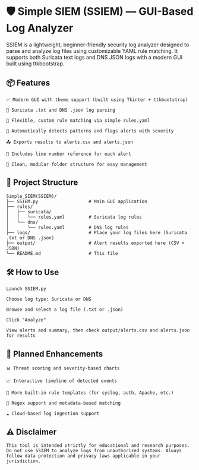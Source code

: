 # 🛡️ Simple SIEM (SSIEM) — GUI-Based Log Analyzer

SSIEM is a lightweight, beginner-friendly security log analyzer designed to parse and analyze log files using customizable YAML rule matching.
It supports both Suricata text logs and DNS JSON logs with a modern GUI built using ttkbootstrap.

## 📦 Features

    ✅ Modern GUI with theme support (built using Tkinter + ttkbootstrap)

    🧩 Suricata .txt and DNS .json log parsing

    🧠 Flexible, custom rule matching via simple rules.yaml

    🧪 Automatically detects patterns and flags alerts with severity

    📤 Exports results to alerts.csv and alerts.json

    🔢 Includes line number reference for each alert

    📁 Clean, modular folder structure for easy management
    
## 📁 Project Structure

    Simple_SIEM(SSIEM)/
    ├── SSIEM.py                   # Main GUI application
    ├── rules/
    │   ├── suricata/
    │   │   └── rules.yaml         # Suricata log rules
    │   └── dns/
    │       └── rules.yaml         # DNS log rules
    ├── logs/                      # Place your log files here (Suricata .txt or DNS .json)
    ├── output/                    # Alert results exported here (CSV + JSON)
    └── README.md                  # This file

## 🛠️ How to Use

    Launch SSIEM.py

    Choose log type: Suricata or DNS

    Browse and select a log file (.txt or .json)

    Click "Analyze"

    View alerts and summary, then check output/alerts.csv and alerts.json for results

## 🔮 Planned Enhancements

    📊 Threat scoring and severity-based charts

    📈 Interactive timeline of detected events

    🧱 More built-in rule templates (for syslog, auth, Apache, etc.)

    💬 Regex support and metadata-based matching

    ☁️ Cloud-based log ingestion support

## ⚠️ Disclaimer

    This tool is intended strictly for educational and research purposes. Do not use SSIEM to analyze logs from unauthorized systems. Always follow data protection and privacy laws applicable in your jurisdiction.
